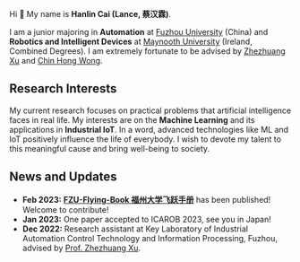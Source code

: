 Hi 👋 My name is **Hanlin Cai (Lance, 蔡汉霖)**.

I am a junior majoring in **Automation** at [Fuzhou University](https://www.fzu.edu.cn/ ) (China) and **Robotics and Intelligent Devices** at [Maynooth University](https://maynoothuniversity.ie/) (Ireland, Combined Degrees). I am extremely fortunate to be advised by [Zhezhuang Xu](https://dqxy.fzu.edu.cn/info/1102/3547.htm) and [Chin Hong Wong](https://www.researchgate.net/profile/Chin-Hong-Wong).

## Research Interests

My current research focuses on practical problems that artificial intelligence faces in real life. My interests are on the **Machine Learning** and its applications in **Industrial IoT**. In a word, advanced technologies like ML and IoT positively influence the life of everybody.  I wish to devote my talent to this meaningful cause and bring well-being to society.

## News and Updates
- **Feb 2023:** [**FZU-Flying-Book 福州大学飞跃手册**](https://fzu-fly.online/) has been published! Welcome to contribute!
- **Jan 2023:** One paper accepted to ICAROB 2023, see you in Japan!
- **Dec 2022:** Research assistant at Key Laboratory of Industrial Automation Control Technology and Information Processing, Fuzhou, advised by [Prof. Zhezhuang Xu](https://dqxy.fzu.edu.cn/en/info/1009/1072.htm).
